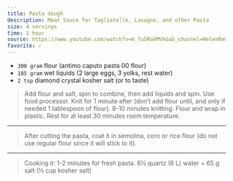 ```yaml
---
title: Pasta dough
description: Meat Sauce for Tagliatelle, Lasagne, and other Pasta
size: 4 servings
time: 1 hour
source: https://www.youtube.com/watch?v=m_fu5RaXMVk&ab_channel=HelenRennie
favorite: ✓
---
```


* `300 gram` flour (antimo caputo pasta 00 flour)
* `185 gram` wet liquids (2 large eggs, 3 yolks, rest water)
* `2 tsp` diamond crystal kosher salt (or to taste)

> Add flour and salt, spin to combine, then add liquids and spin. Use food processor. Knit for 1 minute after (don’t add flour until, and only if needed 1 tablespoon of flour). 8-10 minutes knitting. Flour and wrap in plastic. Rest for at least 30 minutes room temperature.

---

> After cutting the pasta, coat it in semolina, corn or rice flour (do not use regular flour since it will stick to it).

---

> Cooking it: 1-2 minutes for fresh pasta. 6½ quartz (6 L) water + 65 g salt (½ cup kosher salt)